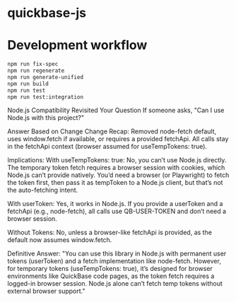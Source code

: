 # quickbase-js

# Development workflow

```bash
npm run fix-spec
npm run regenerate
npm run generate-unified
npm run build
npm run test
npm run test:integration
```

Node.js Compatibility Revisited
Your Question
If someone asks, "Can I use Node.js with this project?"

Answer Based on Change
Change Recap: Removed node-fetch default, uses window.fetch if available, or requires a provided fetchApi. All calls stay in the fetchApi context (browser assumed for useTempTokens: true).

Implications:
With useTempTokens: true: No, you can’t use Node.js directly. The temporary token fetch requires a browser session with cookies, which Node.js can’t provide natively. You’d need a browser (or Playwright) to fetch the token first, then pass it as tempToken to a Node.js client, but that’s not the auto-fetching intent.

With userToken: Yes, it works in Node.js. If you provide a userToken and a fetchApi (e.g., node-fetch), all calls use QB-USER-TOKEN and don’t need a browser session.

Without Tokens: No, unless a browser-like fetchApi is provided, as the default now assumes window.fetch.

Definitive Answer: "You can use this library in Node.js with permanent user tokens (userToken) and a fetch implementation like node-fetch. However, for temporary tokens (useTempTokens: true), it’s designed for browser environments like QuickBase code pages, as the token fetch requires a logged-in browser session. Node.js alone can’t fetch temp tokens without external browser support."
